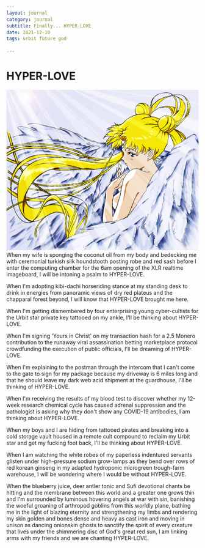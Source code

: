 ```yaml
---
layout: journal
category: journal
subtitle: Finally... HYPER-LOVE
date: 2021-12-10
tags: urbit future god

---
```


# HYPER-LOVE
![](../attachments/girl.jpg)
When my wife is sponging the coconut oil from my body and bedecking me with ceremonial turkish silk houndstooth posting robe and red sash before I enter the computing chamber for the 6am opening of the XLR realtime imageboard, I will be intoning a psalm to HYPER-LOVE.

When I'm adopting kibi-dachi horseriding stance at my standing desk to drink in energies from panoramic views of dry red plateus and the chapparal forest beyond, I will know that HYPER-LOVE brought me here.

When I'm getting dismembered by four enterprising young cyber-cultists for the Urbit star private key tattooed on my ankle, I'll be thinking about HYPER-LOVE.

When I'm signing 'Yours in Christ' on my transaction hash for a 2.5 Monero contribution to the runaway viral assassination betting marketplace protocol crowdfunding the execution of public officials, I'll be dreaming of HYPER-LOVE.

When I'm explaining to the postman through the intercom that I can't come to the gate to sign for my package because my driveway is 6 miles long and that he should leave my dark web acid shipment at the guardhouse, I'll be thinking of HYPER-LOVE.

When I'm receiving the results of my blood test to discover whether my 12-week research chemical cycle has caused adrenal suppression and the pathologist is asking why they don't show any COVID-19 antibodies, I am thinking about HYPER-LOVE.

When my boys and I are hiding from tattooed pirates and breaking into a cold storage vault housed in a remote cult compound to reclaim my Urbit star and get my fucking foot back, I'll be thinking about HYPER-LOVE.

When I am watching the white robes of my paperless indentured servants glisten under high-pressure sodium grow-lamps as they bend over rows of red korean ginseng in my adapted hydroponic microgreen trough-farm warehouse, I will be wondering where I would be without HYPER-LOVE.

When the blueberry juice, deer antler tonic and Sufi devotional chants be hitting and the membrane between this world and a greater one grows thin and I'm surrounded by luminous hovering angels at war with sin, banishing the woeful groaning of arthropod goblins from this worldly plane, bathing me in the light of blazing eternity and strengthening my limbs and rendering my skin golden and bones dense and heavy as cast iron and moving in unison as dancing onionskin ghosts to sanctify the spirit of every creature that lives under the shimmering disc of God's great red sun, I am linking arms with my friends and we are chanting HYPER-LOVE.